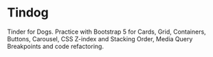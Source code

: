 # Tindog
Tinder for Dogs. 
Practice with Bootstrap 5 for Cards, Grid, Containers, Buttons, Carousel, CSS Z-index and Stacking Order, Media Query Breakpoints and code refactoring.
